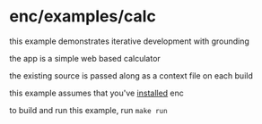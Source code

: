 # enc/examples/calc

this example demonstrates iterative development with grounding

the app is a simple web based calculator

the existing source is passed along as a context file on each build

this example assumes that you've [installed](../../README.md#installation) enc

to build and run this example, run `make run`
